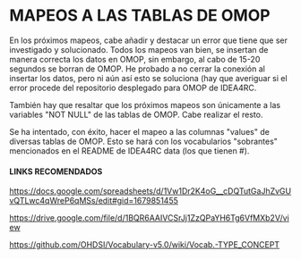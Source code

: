 # MAPEOS A LAS TABLAS DE OMOP

En los próximos mapeos, cabe añadir y destacar un error que tiene que ser investigado y solucionado. Todos los mapeos van bien, se insertan de manera correcta los datos en OMOP, sin embargo, al cabo de 15-20 segundos se borran de OMOP. He probado a no cerrar la conexión al insertar los datos, pero ni aún así esto se soluciona (hay que averiguar si el error procede del repositorio desplegado para OMOP de IDEA4RC.

También hay que resaltar que los próximos mapeos son únicamente a las variables "NOT NULL" de las tablas de OMOP. Cabe realizar el resto.

Se ha intentado, con éxito, hacer el mapeo a las columnas "values" de diversas tablas de OMOP. Esto se hará con los vocabularios "sobrantes" mencionados en el README de IDEA4RC data (los que tienen #).


#### LINKS RECOMENDADOS
https://docs.google.com/spreadsheets/d/1Vw1Dr2K4oG__cDQTutGaJhZvGUvQTLwc4qWreP6qMSs/edit#gid=1679851455

https://drive.google.com/file/d/1BQR6AAIVCSrJj1ZzQPaYH6Tg6VfMXb2V/view

https://github.com/OHDSI/Vocabulary-v5.0/wiki/Vocab.-TYPE_CONCEPT
